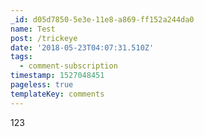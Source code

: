 ```yaml
---
_id: d05d7850-5e3e-11e8-a869-ff152a244da0
name: Test
post: /trickeye
date: '2018-05-23T04:07:31.510Z'
tags:
  - comment-subscription
timestamp: 1527048451
pageless: true
templateKey: comments
---
```

123
